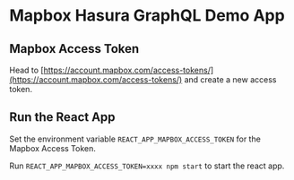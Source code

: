 # Mapbox Hasura GraphQL Demo App

Mapbox Access Token
-------------------

Head to [https://account.mapbox.com/access-tokens/](https://account.mapbox.com/access-tokens/) and create a new access token.

Run the React App
-----------------

Set the environment variable `REACT_APP_MAPBOX_ACCESS_TOKEN` for the Mapbox Access Token.

Run `REACT_APP_MAPBOX_ACCESS_TOKEN=xxxx npm start` to start the react app.